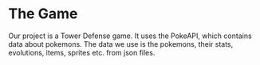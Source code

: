 # The Game
Our project is a Tower Defense game. It uses the PokeAPI, which contains
data about pokemons.
The data we use is the pokemons, their stats, evolutions, items, sprites etc. from 
json files.  
